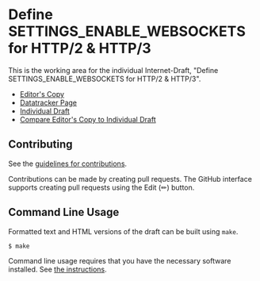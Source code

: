 # Define SETTINGS_ENABLE_WEBSOCKETS for HTTP/2 &amp; HTTP/3

This is the working area for the individual Internet-Draft, "Define SETTINGS_ENABLE_WEBSOCKETS for HTTP/2 &amp; HTTP/3".

* [Editor's Copy](https://momoka0122y.github.io/draft-settings-enable-websockets/#go.draft-momoka-httpbis-settings-enable-websockets.html)
* [Datatracker Page](https://datatracker.ietf.org/doc/draft-momoka-httpbis-settings-enable-websockets)
* [Individual Draft](https://datatracker.ietf.org/doc/html/draft-momoka-httpbis-settings-enable-websockets)
* [Compare Editor's Copy to Individual Draft](https://momoka0122y.github.io/draft-settings-enable-websockets/#go.draft-momoka-httpbis-settings-enable-websockets.diff)


## Contributing

See the
[guidelines for contributions](https://github.com/momoka0122y/draft-settings-enable-websockets/blob/main/CONTRIBUTING.md).

Contributions can be made by creating pull requests.
The GitHub interface supports creating pull requests using the Edit (✏) button.


## Command Line Usage

Formatted text and HTML versions of the draft can be built using `make`.

```sh
$ make
```

Command line usage requires that you have the necessary software installed.  See
[the instructions](https://github.com/martinthomson/i-d-template/blob/main/doc/SETUP.md).

